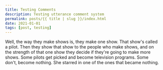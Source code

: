```yaml
---
title: Testing Comments
description: Testing utterance comment system
permalink: posts/{{ title | slug }}/index.html
date: 2021-01-01
tags: [post, testing]
---
```


<!---
Uses the post.njk layout. Peruse settings in post.json. 
Copy this .md into the posts folder to create a new blog post. 
--->

<!--- Example image placeholder

![camino-map](/images/camino-map-1170x780.jpg)

--->

Well, the way they make shows is, they make one show. That show's called a pilot. Then they show that show to the people who make shows, and on the strength of that one show they decide if they're going to make more shows. Some pilots get picked and become television programs. Some don't, become nothing. She starred in one of the ones that became nothing.
